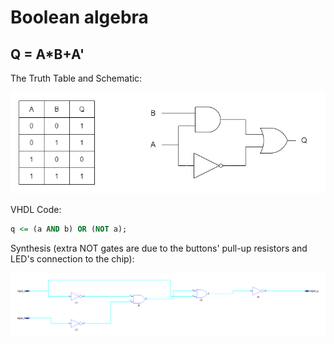 # Boolean algebra

## Q = A*B+A'

The Truth Table and Schematic:

![image1](./images/circuit1.png)

VHDL Code:

```vhdl
q <= (a AND b) OR (NOT a);
```

Synthesis (extra NOT gates are due to the buttons' pull-up resistors and LED's connection to the chip):

![image1-syn](./images/circuit1-rtl.png)
